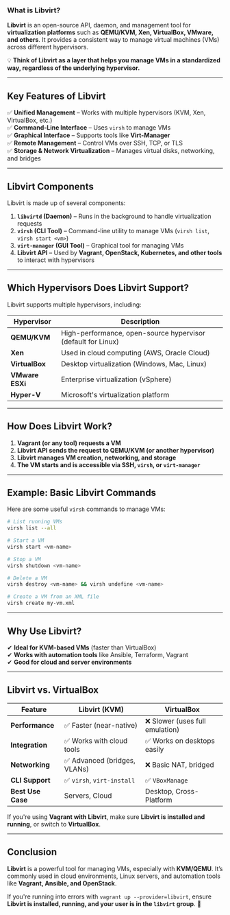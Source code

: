 ### **What is Libvirt?**  
**Libvirt** is an open-source API, daemon, and management tool for **virtualization platforms** such as **QEMU/KVM, Xen, VirtualBox, VMware, and others**. It provides a consistent way to manage virtual machines (VMs) across different hypervisors.  

💡 **Think of Libvirt as a layer that helps you manage VMs in a standardized way, regardless of the underlying hypervisor.**  

---

## **Key Features of Libvirt**
✅ **Unified Management** – Works with multiple hypervisors (KVM, Xen, VirtualBox, etc.)  
✅ **Command-Line Interface** – Uses `virsh` to manage VMs  
✅ **Graphical Interface** – Supports tools like **Virt-Manager**  
✅ **Remote Management** – Control VMs over SSH, TCP, or TLS  
✅ **Storage & Network Virtualization** – Manages virtual disks, networking, and bridges  

---

## **Libvirt Components**
Libvirt is made up of several components:

1. **`libvirtd` (Daemon)** – Runs in the background to handle virtualization requests  
2. **`virsh` (CLI Tool)** – Command-line utility to manage VMs (`virsh list`, `virsh start <vm>`)  
3. **`virt-manager` (GUI Tool)** – Graphical tool for managing VMs  
4. **Libvirt API** – Used by **Vagrant, OpenStack, Kubernetes, and other tools** to interact with hypervisors  

---

## **Which Hypervisors Does Libvirt Support?**
Libvirt supports multiple hypervisors, including:

| Hypervisor | Description |
|------------|------------|
| **QEMU/KVM** | High-performance, open-source hypervisor (default for Linux) |
| **Xen** | Used in cloud computing (AWS, Oracle Cloud) |
| **VirtualBox** | Desktop virtualization (Windows, Mac, Linux) |
| **VMware ESXi** | Enterprise virtualization (vSphere) |
| **Hyper-V** | Microsoft's virtualization platform |

---

## **How Does Libvirt Work?**
1. **Vagrant (or any tool) requests a VM**  
2. **Libvirt API sends the request to QEMU/KVM (or another hypervisor)**  
3. **Libvirt manages VM creation, networking, and storage**  
4. **The VM starts and is accessible via SSH, `virsh`, or `virt-manager`**  

---

## **Example: Basic Libvirt Commands**
Here are some useful `virsh` commands to manage VMs:

```bash
# List running VMs
virsh list --all

# Start a VM
virsh start <vm-name>

# Stop a VM
virsh shutdown <vm-name>

# Delete a VM
virsh destroy <vm-name> && virsh undefine <vm-name>

# Create a VM from an XML file
virsh create my-vm.xml
```

---

## **Why Use Libvirt?**
✔ **Ideal for KVM-based VMs** (faster than VirtualBox)  
✔ **Works with automation tools** like Ansible, Terraform, Vagrant  
✔ **Good for cloud and server environments**  

---

## **Libvirt vs. VirtualBox**
| Feature       | Libvirt (KVM) | VirtualBox |
|--------------|--------------|------------|
| **Performance** | ✅ Faster (near-native) | ❌ Slower (uses full emulation) |
| **Integration** | ✅ Works with cloud tools | ✅ Works on desktops easily |
| **Networking** | ✅ Advanced (bridges, VLANs) | ❌ Basic NAT, bridged |
| **CLI Support** | ✅ `virsh`, `virt-install` | ✅ `VBoxManage` |
| **Best Use Case** | Servers, Cloud | Desktop, Cross-Platform |

If you're using **Vagrant with Libvirt**, make sure **Libvirt is installed and running**, or switch to **VirtualBox**.

---

## **Conclusion**
**Libvirt** is a powerful tool for managing VMs, especially with **KVM/QEMU**. It’s commonly used in cloud environments, Linux servers, and automation tools like **Vagrant, Ansible, and OpenStack**.  

If you're running into errors with `vagrant up --provider=libvirt`, ensure **Libvirt is installed, running, and your user is in the `libvirt` group**. 🚀
